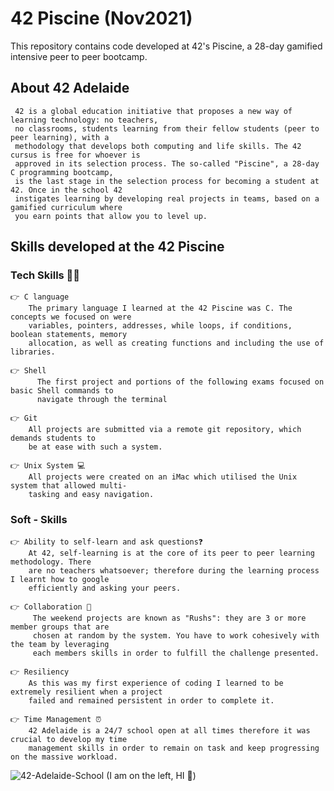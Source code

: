 # 42 Piscine (Nov2021)
This repository contains code developed at 42's Piscine, a 28-day gamified intensive peer to peer bootcamp.

## About 42 Adelaide 
     42 is a global education initiative that proposes a new way of learning technology: no teachers,
     no classrooms, students learning from their fellow students (peer to peer learning), with a 
     methodology that develops both computing and life skills. The 42 cursus is free for whoever is
     approved in its selection process. The so-called "Piscine", a 28-day C programming bootcamp, 
     is the last stage in the selection process for becoming a student at 42. Once in the school 42 
     instigates learning by developing real projects in teams, based on a gamified curriculum where 
     you earn points that allow you to level up.
    

## Skills developed at the 42 Piscine 
### Tech Skills 👩‍💻
    👉 C language 
        The primary language I learned at the 42 Piscine was C. The concepts we focused on were 
        variables, pointers, addresses, while loops, if conditions, boolean statements, memory 
        allocation, as well as creating functions and including the use of libraries.
        
    👉 Shell
          The first project and portions of the following exams focused on basic Shell commands to 
          navigate through the terminal
          
    👉 Git 
        All projects are submitted via a remote git repository, which demands students to
        be at ease with such a system.
        
    👉 Unix System 💻
        All projects were created on an iMac which utilised the Unix system that allowed multi-
        tasking and easy navigation.
### Soft - Skills
    👉 Ability to self-learn and ask questions❓
        At 42, self-learning is at the core of its peer to peer learning methodology. There 
        are no teachers whatsoever; therefore during the learning process I learnt how to google 
        efficiently and asking your peers.
        
    👉 Collaboration 👥
         The weekend projects are known as "Rushs": they are 3 or more member groups that are 
         chosen at random by the system. You have to work cohesively with the team by leveraging 
         each members skills in order to fulfill the challenge presented.
          
    👉 Resiliency 
        As this was my first experience of coding I learned to be extremely resilient when a project 
        failed and remained persistent in order to complete it.
    
    👉 Time Management ⏰
        42 Adelaide is a 24/7 school open at all times therefore it was crucial to develop my time 
        management skills in order to remain on task and keep progressing on the massive workload.


![42-Adelaide-School](https://user-images.githubusercontent.com/89724783/153709352-71c028c8-6488-4279-ba5e-5cec96711449.jpg)
  (I am on the left, HI 👋)
